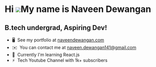 Hi ![](https://user-images.githubusercontent.com/18350557/176309783-0785949b-9127-417c-8b55-ab5a4333674e.gif)My name is Naveen Dewangan
=======================================================================================================================================

B.tech undergrad, Aspiring Dev!
-------------------------------

* 🖥️  See my portfolio at [naveendewangan.com](https://naveendewangan.super.site/)
* ✉️  You can contact me at [naveen.dewangan141@gmail.com](mailto:naveen.dewangan141@gmail.com)
* 🧠  Currently I'm learning React.js
* ⚡  Tech Youtube Channel with 1k+ subscribers
